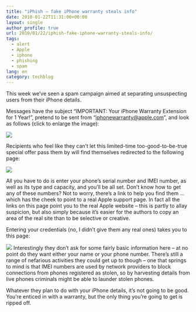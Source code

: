 ```yaml
---
title: "iPhish – fake iPhone warranty steals info"
date: 2010-01-22T11:31:00+00:00
layout: single
author_profile: true
url: 2010/01/22/iphish-fake-iphone-warranty-steals-info/
tags:
  - alert
  - Apple
  - iphone
  - phishing
  - spam
lang: en
category: techblog
---
```

This week we’ve seen a spam campaign aimed at separating unsuspecting users from their iPhone details.

Messages have the subject “IMPORTANT: Your iPhone Warranty Extension for 1 Year!”, pretend to be sent from “iphonewarranty@apple.com”, and look as follows (click to enlarge the image):

[![](http://1.bp.blogspot.com/_vaUVXcmC3OI/S1mExqcLapI/AAAAAAAAAuQ/06YWX_bmkSE/s640/iphish-message.jpg)](http://1.bp.blogspot.com/_vaUVXcmC3OI/S1mExqcLapI/AAAAAAAAAuQ/06YWX_bmkSE/s1600-h/iphish-message.jpg)

Recipients who feel like they can’t let this limited-time too-good-to-be-true special offer pass them by will find themselves redirected to the following page:

[![](http://4.bp.blogspot.com/_vaUVXcmC3OI/S1mEzp_CeXI/AAAAAAAAAuY/V3K4CPF6FEg/s640/iphish-page.jpg)](http://4.bp.blogspot.com/_vaUVXcmC3OI/S1mEzp_CeXI/AAAAAAAAAuY/V3K4CPF6FEg/s1600-h/iphish-page.jpg)

All you have to do is enter your phone’s serial number and IMEI number, as well as its type and capacity, and you’ll be all set. Don’t know how to get any of these numbers? Not to worry, there’s a link to help you find them … which has the cheek to point to a real Apple support page. In fact all the links on this page point you to the real Apple website – this is partly to allay suspicion, but also simply because it’s easier for the authors to copy an area of the real site than to be selective or creative.

Entering your credentials (no, I didn’t give them any real ones) takes you to this page:

[![](http://1.bp.blogspot.com/_vaUVXcmC3OI/S1mE1teHSRI/AAAAAAAAAug/DOftCYao0OM/s640/iphish-page2.jpg)](http://1.bp.blogspot.com/_vaUVXcmC3OI/S1mE1teHSRI/AAAAAAAAAug/DOftCYao0OM/s1600-h/iphish-page2.jpg)
Interestingly they don’t ask for some fairly basic information here – at no point do they want either your name or your phone number. There’s still a range of nefarious activities they could get up to though – one that springs to mind is that IMEI numbers are used by network providers to block connections from phones registered as stolen, so by harvesting details from live phones criminals might be able to launder stolen phones.

Whatever they plan to do with your iPhone details, it’s not going to be good. You’re enticed in with a warranty, but the only thing you’re going to get is ripped off.
